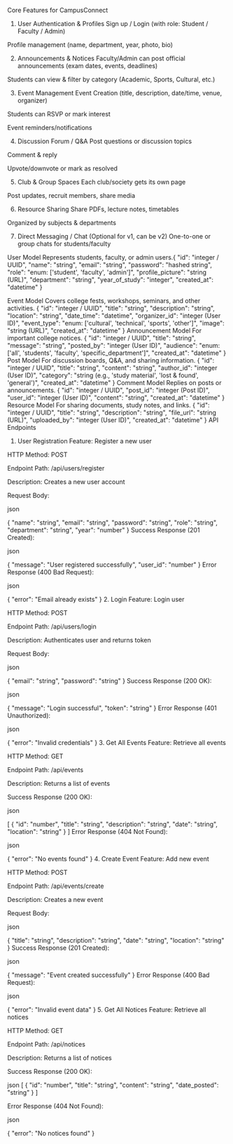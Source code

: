 Core Features for CampusConnect
1. User Authentication & Profiles
Sign up / Login (with role: Student / Faculty / Admin)

Profile management (name, department, year, photo, bio)

2. Announcements & Notices
Faculty/Admin can post official announcements (exam dates, events, deadlines)

Students can view & filter by category (Academic, Sports, Cultural, etc.)

3. Event Management
Event Creation (title, description, date/time, venue, organizer)

Students can RSVP or mark interest

Event reminders/notifications

4. Discussion Forum / Q&A
Post questions or discussion topics

Comment & reply

Upvote/downvote or mark as resolved

5. Club & Group Spaces
Each club/society gets its own page

Post updates, recruit members, share media

6. Resource Sharing
Share PDFs, lecture notes, timetables

Organized by subjects & departments

7. Direct Messaging / Chat (Optional for v1, can be v2)
One-to-one or group chats for students/faculty

User Model
Represents students, faculty, or admin users.{
  "id": "integer / UUID",
  "name": "string",
  "email": "string",
  "password": "hashed string",
  "role": "enum: ['student', 'faculty', 'admin']",
  "profile_picture": "string (URL)",
  "department": "string",
  "year_of_study": "integer",
  "created_at": "datetime"
}

Event Model
Covers college fests, workshops, seminars, and other activities.
{
  "id": "integer / UUID",
  "title": "string",
  "description": "string",
  "location": "string",
  "date_time": "datetime",
  "organizer_id": "integer (User ID)",
  "event_type": "enum: ['cultural', 'technical', 'sports', 'other']",
  "image": "string (URL)",
  "created_at": "datetime"
}
 Announcement Model
For important college notices.
{
  "id": "integer / UUID",
  "title": "string",
  "message": "string",
  "posted_by": "integer (User ID)",
  "audience": "enum: ['all', 'students', 'faculty', 'specific_department']",
  "created_at": "datetime"
}
Post Model
For discussion boards, Q&A, and sharing information.
{
  "id": "integer / UUID",
  "title": "string",
  "content": "string",
  "author_id": "integer (User ID)",
  "category": "string (e.g., 'study material', 'lost & found', 'general')",
  "created_at": "datetime"
}
Comment Model
Replies on posts or announcements.
{
  "id": "integer / UUID",
  "post_id": "integer (Post ID)",
  "user_id": "integer (User ID)",
  "content": "string",
  "created_at": "datetime"
}
 Resource Model 
 For sharing documents, study notes, and links.
 {
  "id": "integer / UUID",
  "title": "string",
  "description": "string",
  "file_url": "string (URL)",
  "uploaded_by": "integer (User ID)",
  "created_at": "datetime"
}
API Endpoints
1. User Registration
Feature: Register a new user

HTTP Method: POST

Endpoint Path: /api/users/register

Description: Creates a new user account

Request Body:

json

{
  "name": "string",
  "email": "string",
  "password": "string",
  "role": "string",
  "department": "string",
  "year": "number"
}
Success Response (201 Created):

json

{
  "message": "User registered successfully",
  "user_id": "number"
}
Error Response (400 Bad Request):

json

{
  "error": "Email already exists"
}
2. Login
Feature: Login user

HTTP Method: POST

Endpoint Path: /api/users/login

Description: Authenticates user and returns token

Request Body:

json

{
  "email": "string",
  "password": "string"
}
Success Response (200 OK):

json

{
  "message": "Login successful",
  "token": "string"
}
Error Response (401 Unauthorized):

json

{
  "error": "Invalid credentials"
}
3. Get All Events
Feature: Retrieve all events

HTTP Method: GET

Endpoint Path: /api/events

Description: Returns a list of events

Success Response (200 OK):

json

[
  {
    "id": "number",
    "title": "string",
    "description": "string",
    "date": "string",
    "location": "string"
  }
]
Error Response (404 Not Found):

json

{
  "error": "No events found"
}
4. Create Event
Feature: Add new event

HTTP Method: POST

Endpoint Path: /api/events/create

Description: Creates a new event

Request Body:

json

{
  "title": "string",
  "description": "string",
  "date": "string",
  "location": "string"
}
Success Response (201 Created):

json

{
  "message": "Event created successfully"
}
Error Response (400 Bad Request):

json

{
  "error": "Invalid event data"
}
5. Get All Notices
Feature: Retrieve all notices

HTTP Method: GET

Endpoint Path: /api/notices

Description: Returns a list of notices

Success Response (200 OK):

json
[
{
"id": "number",
"title": "string",
"content": "string",
"date_posted": "string"
}
]


Error Response (404 Not Found):

json

{
  "error": "No notices found"
}
